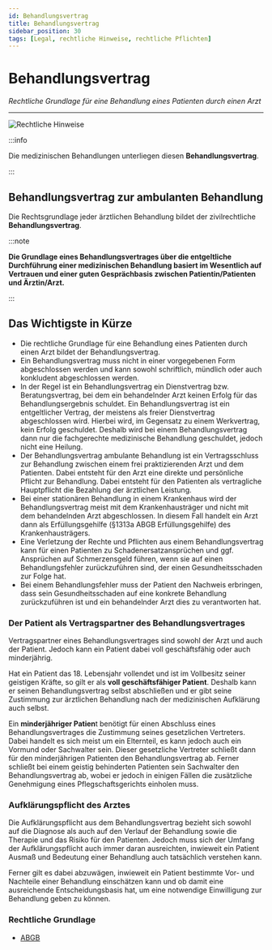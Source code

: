 ```yaml
---
id: Behandlungsvertrag
title: Behandlungsvertrag
sidebar_position: 30
tags: [Legal, rechtliche Hinweise, rechtliche Pflichten]
---
```


#  Behandlungsvertrag

*Rechtliche Grundlage für eine Behandlung eines Patienten durch einen Arzt*

------

![Rechtliche Hinweise](/Bilder/Rechtliche-Hinweise-Bild-1.png)

:::info

Die medizinischen Behandlungen unterliegen diesen **Behandlungsvertrag**.

:::

## Behandlungsvertrag zur ambulanten Behandlung

Die Rechtsgrundlage jeder ärztlichen Behandlung bildet der zivilrechtliche **Behandlungsvertrag**. 

:::note

**Die Grundlage eines Behandlungsvertrages über die entgeltliche Durchführung einer medizinischen Behandlung basiert im  Wesentlich auf Vertrauen und einer guten Gesprächbasis zwischen Patientin/Patienten und Ärztin/Arzt.** 

:::



## Das Wichtigste in Kürze

- Die rechtliche Grundlage für eine Behandlung eines Patienten durch einen Arzt bildet der Behandlungsvertrag.
- Ein Behandlungsvertrag muss nicht in einer vorgegebenen Form abgeschlossen werden und kann sowohl schriftlich, mündlich oder auch konkludent abgeschlossen werden. 
- In der Regel ist ein Behandlungsvertrag ein Dienstvertrag bzw. Beratungsvertrag, bei dem ein behandelnder Arzt keinen Erfolg für das Behandlungsergebnis schuldet. Ein Behandlungsvertrag ist ein entgeltlicher Vertrag, der meistens als freier Dienstvertrag abgeschlossen wird. Hierbei wird, im Gegensatz zu  einem Werkvertrag, kein Erfolg geschuldet. Deshalb wird bei einem Behandlungsvertrag dann nur die fachgerechte medizinische Behandlung geschuldet, jedoch nicht eine Heilung. 
- Der Behandlungsvertrag ambulante Behandlung ist ein Vertragsschluss zur Behandlung zwischen einem frei praktizierenden Arzt und dem Patienten.  Dabei entsteht für den Arzt eine direkte und persönliche Pflicht zur  Behandlung. Dabei entsteht für den Patienten als vertragliche  Hauptpflicht die Bezahlung der ärztlichen Leistung.  
- Bei einer stationären Behandlung in einem Krankenhaus wird der Behandlungsvertrag meist mit dem Krankenhausträger und nicht mit dem behandelnden Arzt abgeschlossen. In diesem Fall handelt ein Arzt dann als Erfüllungsgehilfe (§1313a ABGB Erfüllungsgehilfe)  des  Krankenhausträgers.  
- Eine Verletzung der Rechte und Pflichten aus einem Behandlungsvertrag kann für einen Patienten  zu Schadenersatzansprüchen und ggf. Ansprüchen auf Schmerzensgeld führen, wenn sie auf einen Behandlungsfehler  zurückzuführen sind, der einen Gesundheitsschaden zur Folge hat.  
- Bei einem Behandlungsfehler muss der Patient den Nachweis erbringen, dass sein Gesundheitsschaden auf eine konkrete Behandlung zurückzuführen ist und ein behandelnder Arzt dies zu verantworten hat.    								



### Der Patient als Vertragspartner des Behandlungsvertrages 

Vertragspartner eines Behandlungsvertrages sind sowohl der Arzt und auch der Patient. Jedoch kann ein Patient dabei voll geschäftsfähig oder auch minderjährig. 

Hat ein Patient das 18. Lebensjahr vollendet und ist im Vollbesitz seiner geistigen Kräfte, so gilt er als **voll geschäftsfähiger Patient**. Deshalb kann er seinen Behandlungsvertrag selbst abschließen und er gibt seine  Zustimmung zur ärztlichen Behandlung nach der medizinischen Aufklärung  auch selbst.

Ein **minderjähriger Patien**t benötigt für einen Abschluss eines Behandlungsvertrages die Zustimmung seines gesetzlichen Vertreters. Dabei handelt es sich meist um ein Elternteil, es kann jedoch auch ein  Vormund oder Sachwalter sein. Dieser gesetzliche Vertreter schließt dann für den minderjährigen Patienten den Behandlungsvertrag  ab. Ferner schließt bei einem geistig behinderten Patienten sein Sachwalter den Behandlungsvertrag ab, wobei er jedoch in einigen Fällen die zusätzliche Genehmigung eines Pflegschaftsgerichts einholen muss.



### Aufklärungspflicht des Arztes

Die Aufklärungspflicht aus dem Behandlungsvertrag bezieht sich sowohl auf die Diagnose als auch auf den Verlauf der Behandlung sowie die Therapie und das Risiko für den Patienten. Jedoch muss sich der Umfang der Aufklärungspflicht auch immer daran ausreichten, inwieweit ein Patient Ausmaß und Bedeutung einer Behandlung auch tatsächlich verstehen kann.

Ferner gilt es dabei abzuwägen, inwieweit ein Patient bestimmte Vor- und Nachteile einer Behandlung einschätzen kann und ob damit eine ausreichende Entscheidungsbasis hat, um eine notwendige Einwilligung zur Behandlung geben zu können.



### Rechtliche Grundlage

- [ABGB](https://www.jusline.at/gesetz/abgb)
